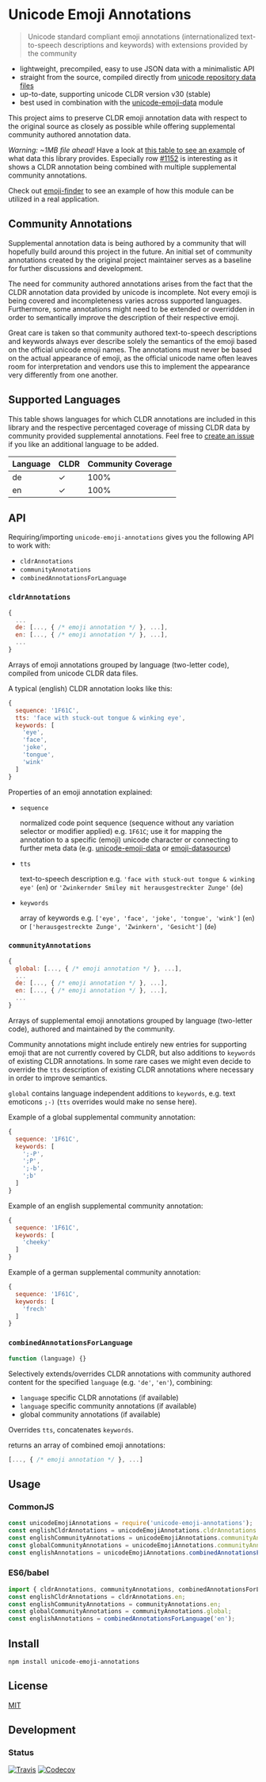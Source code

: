 # Unicode Emoji Annotations

> Unicode standard compliant emoji annotations (internationalized text-to-speech descriptions and keywords) with extensions provided by the community

- lightweight, precompiled, easy to use JSON data with a minimalistic API
- straight from the source, compiled directly from [unicode repository data files](http://unicode.org/repos/cldr/tags/release-30)
- up-to-date, supporting unicode CLDR version v30 (stable)
- best used in combination with the [unicode-emoji-data](https://www.npmjs.com/package/unicode-emoji-data) module

This project aims to preserve CLDR emoji annotation data with respect to the original source as closely as possible while offering supplemental community authored annotation data.

*Warning: ~1MB file ahead!* Have a look at [this table to see an example](https://dematerializer.github.io/unicode-emoji-annotations/emoji-annotations.stable.html) of what data this library provides. Especially row [#1152](https://dematerializer.github.io/unicode-emoji-annotations/emoji-annotations.stable.html#1152) is interesting as it shows a CLDR annotation being combined with multiple supplemental community annotations.

Check out [emoji-finder](https://www.npmjs.com/package/emoji-finder) to see an example of how this module can be utilized in a real application.

## Community Annotations

Supplemental annotation data is being authored by a community that will hopefully build around this project in the future. An initial set of community annotations created by the original project maintainer serves as a baseline for further discussions and development.

The need for community authored annotations arises from the fact that the CLDR annotation data provided by unicode is incomplete. Not every emoji is being covered and incompleteness varies across supported languages. Furthermore, some annotations might need to be extended or overridden in order to semantically improve the description of their respective emoji.

Great care is taken so that community authored text-to-speech descriptions and keywords always ever describe solely the semantics of the emoji based on the official unicode emoji names. The annotations must never be based on the actual appearance of emoji, as the official unicode name often leaves room for interpretation and vendors use this to implement the appearance very differently from one another.

## Supported Languages

This table shows languages for which CLDR annotations are included in this library and the respective percentaged coverage of missing CLDR data by community provided supplemental annotations. Feel free to [create an issue](https://github.com/dematerializer/unicode-emoji-annotations/issues) if you like an additional language to be added.

| Language | CLDR | Community Coverage |
| --- | --- | --- |
| de | ✓ | 100% |
| en | ✓ | 100% |

## API

Requiring/importing `unicode-emoji-annotations` gives you the following API to work with:

- `cldrAnnotations`
- `communityAnnotations`
- `combinedAnnotationsForLanguage`

### `cldrAnnotations`

```javascript
{
  ...
  de: [..., { /* emoji annotation */ }, ...],
  en: [..., { /* emoji annotation */ }, ...],
  ...
}
```

Arrays of emoji annotations grouped by language (two-letter code), compiled from unicode CLDR data files.

A typical (english) CLDR annotation looks like this:

```javascript
{
  sequence: '1F61C',
  tts: 'face with stuck-out tongue & winking eye',
  keywords: [
    'eye',
    'face',
    'joke',
    'tongue',
    'wink'
  ]
}
```

Properties of an emoji annotation explained:

- `sequence`

  normalized code point sequence (sequence without any variation selector or modifier applied) e.g. `1F61C`; use it for mapping the annotation to a specific (emoji) unicode character or connecting to further meta data (e.g. [unicode-emoji-data](https://www.npmjs.com/package/unicode-emoji-data) or [emoji-datasource](https://www.npmjs.com/package/emoji-datasource))

- `tts`

  text-to-speech description e.g. `'face with stuck-out tongue & winking eye'` (`en`) or `'Zwinkernder Smiley mit herausgestreckter Zunge'` (`de`)

- `keywords`

  array of keywords e.g. `['eye', 'face', 'joke', 'tongue', 'wink']` (`en`) or `['herausgestreckte Zunge', 'Zwinkern', 'Gesicht']` (`de`)

### `communityAnnotations`

```javascript
{
  global: [..., { /* emoji annotation */ }, ...],
  ...
  de: [..., { /* emoji annotation */ }, ...],
  en: [..., { /* emoji annotation */ }, ...],
  ...
}
```

Arrays of supplemental emoji annotations grouped by language (two-letter code), authored and maintained by the community.

Community annotations might include entirely new entries for supporting emoji that are not currently covered by CLDR, but also additions to `keywords` of existing CLDR annotations. In some rare cases we might even decide to override the `tts` description of existing CLDR annotations where necessary in order to improve semantics.

`global` contains language independent additions to `keywords`, e.g. text emoticons `;-)` (`tts` overrides would make no sense here).

Example of a global supplemental community annotation:

```javascript
{
  sequence: '1F61C',
  keywords: [
    ';-P',
    ';P',
    ';-b',
    ';b'
  ]
}
```

Example of an english supplemental community annotation:

```javascript
{
  sequence: '1F61C',
  keywords: [
    'cheeky'
  ]
}
```

Example of a german supplemental community annotation:

```javascript
{
  sequence: '1F61C',
  keywords: [
    'frech'
  ]
}
```

### `combinedAnnotationsForLanguage`

```javascript
function (language) {}
```

Selectively extends/overrides CLDR annotations with community authored content for the specified `language` (e.g. `'de'`, `'en'`), combining:
- `language` specific CLDR annotations (if available)
- `language` specific community annotations (if available)
- global community annotations (if available)

Overrides `tts`, concatenates `keywords`.

returns an array of combined emoji annotations:

```javascript
[..., { /* emoji annotation */ }, ...]
```

## Usage

### CommonJS

```javascript
const unicodeEmojiAnnotations = require('unicode-emoji-annotations');
const englishCldrAnnotations = unicodeEmojiAnnotations.cldrAnnotations.en;
const englishCommunityAnnotations = unicodeEmojiAnnotations.communityAnnotations.en;
const globalCommunityAnnotations = unicodeEmojiAnnotations.communityAnnotations.global;
const englishAnnotations = unicodeEmojiAnnotations.combinedAnnotationsForLanguage('en');
```

### ES6/babel

```javascript
import { cldrAnnotations, communityAnnotations, combinedAnnotationsForLanguage } from 'unicode-emoji-annotations';
const englishCldrAnnotations = cldrAnnotations.en;
const englishCommunityAnnotations = communityAnnotations.en;
const globalCommunityAnnotations = communityAnnotations.global;
const englishAnnotations = combinedAnnotationsForLanguage('en');
```

## Install

`npm install unicode-emoji-annotations`

## License

[MIT](https://github.com/dematerializer/unicode-emoji-annotations/blob/master/LICENSE)

## Development

### Status

[![Travis](https://img.shields.io/travis/dematerializer/unicode-emoji-annotations.svg?style=flat-square)](https://travis-ci.org/dematerializer/unicode-emoji-annotations)
[![Codecov](https://img.shields.io/codecov/c/github/dematerializer/unicode-emoji-annotations.svg?style=flat-square)](https://codecov.io/gh/dematerializer/unicode-emoji-annotations)
